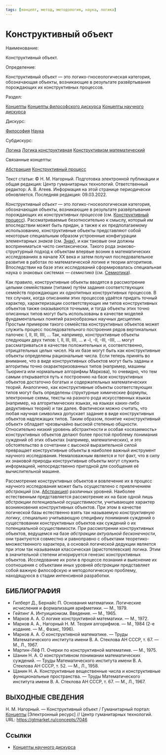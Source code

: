 ```yaml
---
tags: [концепт, метод, методология, наука, логика]
---
```

# Конструктивный объект

Наименование:

Конструктивный объект.

Определение:

Конструктивный объект — это логико-гносеологическая категория, обозначающая объекты, возникающие в результате развёртывания порождающих их конструктивных процессов.

Раздел:

[Концепты](https://gtmarket.ru/concepts/)  [Концепты философского дискурса](https://gtmarket.ru/concepts/philosophical-concepts) [Концепты научного дискурса](https://gtmarket.ru/concepts/scientific-concepts)

Дискурс:

[Философия](https://gtmarket.ru/concepts/6862) [Наука](https://gtmarket.ru/concepts/6860)

Субдискурс:

[Логика](https://gtmarket.ru/concepts/6892) [Логика конструктивная](https://gtmarket.ru/concepts/7050) [Конструктивизм математический](https://gtmarket.ru/concepts/7049)

Связанные концепты:

[Абстракция](https://gtmarket.ru/concepts/7008) [Конструктивный процесс](https://gtmarket.ru/concepts/7045)

Текст статьи: © Н. М. Нагорный. Подготовка электронной публикации и общая редакция: Центр гуманитарных технологий. Ответственный редактор: А. В. Агеев. Информация на этой странице периодически обновляется. Последняя редакция: 09.03.2022.

_Конструктивный объект_ — это логико-гносеологическая категория, обозначающая объекты, возникающие в результате развёртывания порождающих их _конструктивных процессов_ (см. [Конструктивный процесс](https://gtmarket.ru/concepts/7045)). Рассматриваемые безотносительно к смыслу, который им впоследствии может быть придан, а также к их предполагаемому использованию, конструктивные объекты представляют собой некоторые специальным образом устроенные конфигурации элементарных _знаков_ (см. [Знак](https://gtmarket.ru/concepts/7038)), и как таковые они должны восприниматься чисто синтаксически. Такого рода знаково-структурный подход к объектам впервые возник в математических исследованиях в начале XX века и затем получил последовательное развитие в работах по математической логике и теории алгоритмов. Впоследствии на базе этих исследований сформировалась специальная наука о знаковых системах — _семиотика_ (см. [Семиотика](https://gtmarket.ru/concepts/6925)).

Как правило, конструктивные объекты вводятся в рассмотрение целыми семействами (типами) путём задания соответствующих семейств порождающих их однотипных конструктивных процессов. В тех случаях, когда описаниям этих процессов удаётся придать точный характер, характеризации соответствующих им типов конструктивных объектов также оказываются точными, и тогда объекты этих точно описанных типов могут быть использованы в качестве моделей фундаментальных понятий разнообразных научных дисциплин. Простым примером такого семейства конструктивных объектов может служить процесс последовательного построения рядов вертикальных палочек: I, II, III, IIII, … Так, например, конструктивные объекты следующих двух типов: I, II, III, IIII, … и -I, -II, -III, -IIII, … могут рассматриваться в качестве положительных и, соответственно, отрицательных целых чисел. На их базе могут быть как конструктивные объекты определены рациональные числа. Если теперь принять во внимание, что в виде конструктивных объектов могут быть заданы и алгоритмы точно охарактеризованных типов (например, машины Тьюринга или нормальные алгорифмы Маркова), то очевидно, что тем самым открывается путь к построению на базе конструктивных объектов достаточно богатых и содержательных математических теорий. Аналогично, как конструктивные объекты соответствующих типов могут быть определены структурные химические формулы, электронные схемы, тексты на разного рода искусственных языках (например, на алгоритмических языках, на языках каких-либо дедуктивных теорий) и так далее. Фактически можно считать, что любая научная символика допускает задание в виде конструктивных объектов надлежащих типов. Таким образом, понятие «конструктивный объект» обладает чрезвычайно высокой степенью общности. Относительно низкий уровень абстрактности и особая «осязаемость» конструктивных объектов делают более простой проблему понимания суждений об этих объектах (например, математических), и это обстоятельство в сочетании с высокой выразительной силой превращает конструктивные объекты в наиболее важный инструмент научного исследования. Немаловажным является и тот факт, что в силу их знаковой природы конструктивные объекты могут служить информацией, непосредственно пригодной для сообщения её вычислительной машине.

Рассмотрение конструктивных объектов и вовлечение их в процесс научного исследования может быть осуществлено с привлечением _абстракций_ (см. [Абстракция](https://gtmarket.ru/concepts/7008)) различных уровней. Наиболее естественным представляется рассмотрение их на базе одной лишь _абстракции потенциальной осуществимости_, учитывающее характер возникновения конструктивных объектов. При этом в качестве логической базы естественно взять так называемую _конструктивную логику_, специально учитывающую специфику понимания суждений о существовании конструктивных объектов как суждений о их потенциальной осуществимости. При рассмотрении конструктивных объектов, ведущемся на базе _абстракции актуальной бесконечности_, они трактуются совместно и равноправно с объектами теоретико-множественного характера, а основой логической дедукции является при этом так называемая классическая (аристотелевская) логика. Этим в значительной степени игнорируется генезис конструктивных объектов. Исследование их роли в процессе познания и выяснение их соотношения с объектами иных уровней _абстракции_ представляет собой важную философскую и методологическую проблему, находящуюся в стадии интенсивной разработки.

## БИБЛИОГРАФИЯ

- Гилберт Д., Бернайс П. Основания математики. Логические исчисления и формализация арифметики. — М., 1979.
- Гейтинг А. Интуиционизм. Введение. — М., 1965.
- Марков А. А. О логике конструктивной математики. — М., 1972.
- Марков Α. Α., Нагорный Η. Μ. Теория алгорифмов. — М., 1984 (2-е издание. — М., Фазис, 1996).
- Марков А. А. О конструктивной математике. — Труды Математического института имени В. А. Стеклова АН СССР, т. 67. — М., Л., 1967.
- Мартин-Лёф П. Очерки по конструктивной математике. — М., 1975.
- Шанин Н. А. О конструктивном понимании математических суждений. — Труды Математического института имени В. А. Стеклова АН СССР, т. 52. — М., Л., 1958.
- Щанин Н. А. Конструктивные вещественные числа и конструктивные функциональные пространства. — Труды Математического института имени В. А. Стеклова АН СССР, т. 67. — М., Л., 1967.

## ВЫХОДНЫЕ СВЕДЕНИЯ

Н. М. Нагорный. — Конструктивный объект / Гуманитарный портал: [Концепты](https://gtmarket.ru/concepts/) [Электронный ресурс] // Центр гуманитарных технологий. URL: <https://gtmarket.ru/concepts/7046>

## Ссылки

- [Концепты научного дискурса](Концепты%20научного%20дискурса.md)

